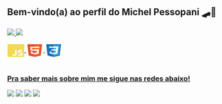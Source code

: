 ## Bem-vindo(a) ao perfil do Michel Pessopani 🛹💖

 <div>
   <a href="https://github.com/Michel-pessopani">
   <img height="180em" src="https://github-readme-stats.vercel.app/api?username=Michel-pessopani&show_icons=true&theme=tokyonight&include_all_commits=true&count_private=true"/>
   <img height="180em" src="https://github-readme-stats.vercel.app/api/top-langs/?username=Michel-pessopani&layout=compact&langs_count=6&theme=tokyonight"/>
</div>
    
<div style="display: inline_block"><br>
  <img align="center" alt="Js" height="30" width="40" src="https://raw.githubusercontent.com/devicons/devicon/master/icons/javascript/javascript-plain.svg ">
  <img align="center" alt="HTML" height="30" width="40" src="https://raw.githubusercontent.com/devicons/devicon/master/icons/html5/html5-original.svg ">
  <img align="center" alt="CSS" height="30" width="40" src="https://raw.githubusercontent.com/devicons/devicon/master/icons/css3/css3-original.svg ">
</div>
 
<br>
 
### Pra saber mais sobre mim me sigue nas redes abaixo!
 
<div>
  <a href="https://www.instagram.com/michel_pessopani/" target="_blank"><img src="https://img.shields.io/badge/-Instagram-%23E4405F?style=for-the- badge&logo=instagram&logoColor=white" target="_blank"></a>
  <a href = "mailto:michelpessopani@icloud.com"><img src="https://img.shields.io/badge/-Icloud-%23333?style=for-the-badge&logo=icloud&logoColor=white" alvo ="_blank"></a>
  <a href="[https://www.linkedin.com/in/MichelPessopani(https://www.linkedin.com/in/michel-pessopani-538a8229a/)" target="_blank"><img src="https://img.shields.io/badge/-LinkedIn-%230077B5?style= for-the-badge&logo=linkedin&logoColor=white" target="_blank"></a>
  <a href="https://www.linkedin.com/in/michel-pessopani-538a8229a" target="_blank"><img src="https://img.shields.io/badge/-LinkedIn-%230077B5?style=for-the-badge&logo=linkedin&logoColor=white" target="_blank"></a>
</div>


